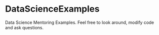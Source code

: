 # DataScienceExamples
Data Science Mentoring Examples.
Feel free to look around, modify code and ask questions.

